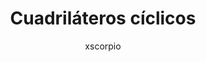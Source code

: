 ---
title: "Cuadriláteros cíclicos"
year: 2005
thumbnail: "assets/img/cuad-ciclicos.png"
topic: "Geometría"
file: "assets/pdf/Cuadriláteros-cíclicos.pdf"
author: "xscorpio"
level: "Intermedio"
alttext: "¿Ya dominas ángulos en circunferencias?"
---